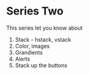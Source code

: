 # Series Two

This series let you know about

1. Stack - hstack, vstack
2. Color, images
3. Grandients
4. Alerts
5. Stack up the buttons


